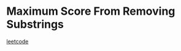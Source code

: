 Maximum Score From Removing Substrings
======================================
[leetcode](https://leetcode.com/problems/maximum-score-from-removing-substrings)
